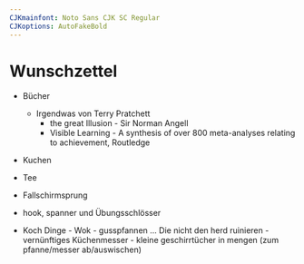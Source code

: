 ```yaml
---
CJKmainfont: Noto Sans CJK SC Regular
CJKoptions: AutoFakeBold
---
```


# Wunschzettel
- Bücher
	- Irgendwas von Terry Pratchett
        - the great Illusion - Sir Norman Angell
        - Visible Learning - A synthesis of over 800 meta-analyses relating to achievement, Routledge
- Kuchen
- Tee
- Fallschirmsprung
- hook, spanner und Übungsschlösser

- Koch Dinge
        - Wok
        - gusspfannen ... Die nicht den herd ruinieren
        - vernünftiges Küchenmesser
        - kleine geschirrtücher in mengen (zum pfanne/messer ab/auswischen)


